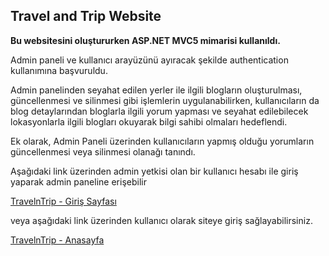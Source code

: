 ## Travel and Trip Website
**Bu websitesini oluştururken ASP.NET MVC5 mimarisi kullanıldı.**

Admin paneli ve kullanıcı arayüzünü ayıracak şekilde authentication kullanımına başvuruldu. 

Admin panelinden seyahat edilen yerler ile ilgili blogların oluşturulması, güncellenmesi ve silinmesi gibi işlemlerin uygulanabilirken, kullanıcıların da blog detaylarından bloglarla ilgili yorum yapması 
ve seyahat edilebilecek lokasyonlarla ilgili blogları okuyarak bilgi sahibi olmaları hedeflendi. 

Ek olarak, Admin Paneli üzerinden kullanıcıların yapmış olduğu yorumların güncellenmesi veya silinmesi olanağı tanındı.

Aşağıdaki link üzerinden admin yetkisi olan bir kullanıcı hesabı ile giriş yaparak admin paneline erişebilir

[TravelnTrip - Giriş Sayfası](http://www.travelntrip.somee.com/Login/Login)

veya aşağıdaki link üzerinden kullanıcı olarak siteye giriş sağlayabilirsiniz.

[TravelnTrip - Anasayfa](http://www.travelntrip.somee.com/Default/Index)
